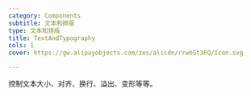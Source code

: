 ```yaml
---
category: Components
subtitle: 文本和排版
type: 文本和排版
title: TextAndTypography
cols: 1
cover: https://gw.alipayobjects.com/zos/alicdn/rrwbSt3FQ/Icon.svg

---
```


控制文本大小、对齐、换行、溢出、变形等等。

